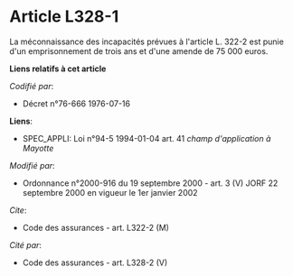 # Article L328-1

La méconnaissance des incapacités prévues à l'article L. 322-2 est punie d'un emprisonnement de trois ans et d'une amende de
75 000 euros.

**Liens relatifs à cet article**

_Codifié par_:

  - Décret n°76-666 1976-07-16

**Liens**:

  - SPEC_APPLI: Loi n°94-5 1994-01-04 art. 41 *champ d'application à Mayotte*

_Modifié par_:

  - Ordonnance n°2000-916 du 19 septembre 2000 - art. 3 (V) JORF 22 septembre 2000 en vigueur le 1er janvier 2002

_Cite_:

  - Code des assurances - art. L322-2 (M)

_Cité par_:

  - Code des assurances - art. L328-2 (V)
